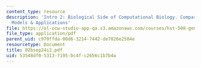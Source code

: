 ```yaml
---
content_type: resource
description: 'Intro 2: Biological Side of Computational Biology. Comparative Genomics,
  Models & Applications'
file: https://ol-ocw-studio-app-qa.s3.amazonaws.com/courses/hst-508-genomics-and-computational-biology-fall-2002/53548df053137195bc4fc2656c1b7b4a_02bsep24i2.pdf
file_type: application/pdf
parent_uid: c970ffda-00d6-3214-7442-de7026e2584e
resourcetype: Document
title: 02bsep24i2.pdf
uid: 53548df0-5313-7195-bc4f-c2656c1b7b4a
---
```

